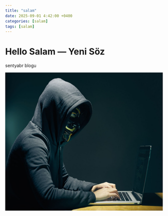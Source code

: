 ```yaml
---
title: "salam"
date: 2025-09-01 4:42:00 +0400
categories: [salam]
tags: [salam]
---
```


# Hello Salam — Yeni Söz

sentyabr blogu

![Bu mənəm](/assets/images/2.jpg)
